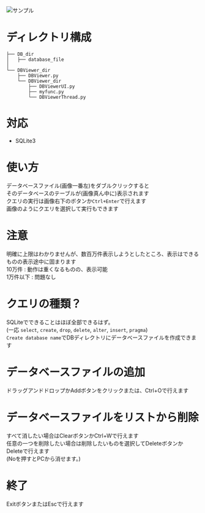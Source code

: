 <img src="https://github.com/pto8913/PyQt5-s-tools/blob/master/Image/DBViewerQuery.png" title="サンプル">

# ディレクトリ構成
```PlainText
├── DB_dir
│   ├── database_file
│
└── DBViewer_dir
    ├── DBViewer.py
    └── DBViewer_dir
        ├── DBViewerUI.py
        ├── myfunc.py
        └── DBViewerThread.py
```


# 対応
- SQLite3

# 使い方
データベースファイル(画像一番左)をダブルクリックすると <br>
そのデータベースのテーブルが(画像真ん中に)表示されます  <br>
クエリの実行は画像右下のボタンか`Ctrl+Enter`で行えます <br>
画像のようにクエリを選択して実行もできます <br>

# 注意
明確に上限はわかりませんが、数百万件表示しようとしたところ、表示はできるものの表示途中に固まります <br>
10万件 : 動作は重くなるものの、表示可能 <br>
1万件以下 : 問題なし <br>

# クエリの種類？
SQLiteでできることはほぼ全部できるはず。 <br>
(一応 `select`, `create`, `drop`, `delete`, `alter`, `insert`, `pragma`) <br>
`Create database name`でDBディレクトリにデータベースファイルを作成できます <br>

# データベースファイルの追加
ドラッグアンドドロップかAddボタンをクリックまたは、Ctrl+Oで行えます <br>

# データベースファイルをリストから削除
すべて消したい場合はClearボタンかCtrl+Wで行えます <br>
任意の一つを削除したい場合は削除したいものを選択してDeleteボタンかDeleteで行えます <br>
(Noを押すとPCから消せます。) <br>

# 終了
ExitボタンまたはEscで行えます <br>

